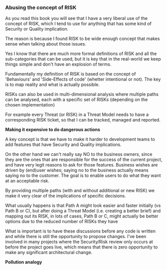### Abusing the concept of RISK

As you read this book you will see that I have a very liberal use of the concept of RISK, which I tend to use for anything that has some kind of Security or Quality implication.

The reason is because I found RISK to be wide enough concept that makes sense when talking about those issues.

Yes I know that there are much more formal definitions of RISK and all the sub-categories that can be used, but it is key that in the real-world we keep things simple and don't have an explosion of terms.

Fundamentally my definition of RISK is based on the concept of 'Behaviours' and 'Side-Effects of code' (whetter intentional or not). The key is to map reality and what is actually possible.

RISKs can also be used in multi-dimensional analysis where multiple paths can be analysed, each with a specific set of RISKs (depending on the chosen implementation)

For example every Threat (or RISK) in a Threat Model needs to have a corresponding RISK ticket, so that I can be tracked, managed and reported.

**Making it expensive to do dangerous actions**

A key concept is that we have to make it harder to development teams to add features that have Security and Quality implications.

On the other hand we can't really say NO to the business owners, since they are the ones that are responsible for the success of the current project, and have very legit reasons to ask for those features. Business wishes are driven by (end)user wishes; saying no to the business actually means saying no to the customer. The goal is to enable users to do what they want at an acceptable risk.

By providing multiple paths (with and without additional or new RISK) we make it very clear of the implications of specific decisions.

What usually happens is that Path A might look easier and faster initially (vs Path B or C), but after doing a Threat Model (i.e. creating a better brief) and mapping out its RISK, in lots of cases, Path B or C, might actually be better options due to the reduced number of RISKs they have

What is important is to have these discussions before any code is written and while there is still the opportunity to propose changes. I've been involved in many projects where the Security/Risk review only occurs at before the project goes live, which means that there is zero opportunity to make any significant architectural change.


**Pollution analogy**
